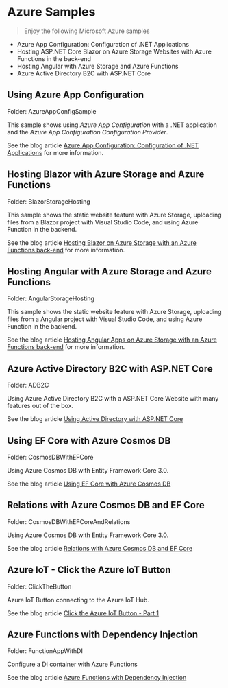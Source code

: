 # Azure Samples

> Enjoy the following Microsoft Azure samples

* Azure App Configuration: Configuration of .NET Applications
* Hosting ASP.NET Core Blazor on Azure Storage Websites with Azure Functions in the back-end
* Hosting Angular with Azure Storage and Azure Functions
* Azure Active Directory B2C with ASP.NET Core

## Using Azure App Configuration

Folder: AzureAppConfigSample

This sample shows using *Azure App Configuration* with a .NET application and the *Azure App Configuration Configuration Provider*.

See the blog article [Azure App Configuration: Configuration of .NET Applications](https://csharp.christiannagel.com) for more information.

## Hosting Blazor with Azure Storage and Azure Functions

Folder: BlazorStorageHosting

This sample shows the static website feature with Azure Storage, uploading files from a Blazor project with Visual Studio Code, and using Azure Function in the backend.

See the blog article [Hosting Blazor on Azure Storage with an Azure Functions back-end](https://csharp.christiannagel.com/2018/07/10/azurestoragestaticwebsite/) for more information.

## Hosting Angular with Azure Storage and Azure Functions

Folder: AngularStorageHosting

This sample shows the static website feature with Azure Storage, uploading files from a Angular project with Visual Studio Code, and using Azure Function in the backend.

See the blog article [Hosting Angular Apps on Azure Storage with an Azure Functions back-end](https://csharp.christiannagel.com/2018/08/08/angularwithazurestorage/) for more information.

## Azure Active Directory B2C with ASP.NET Core

Folder: ADB2C

Using Azure Active Directory B2C with a ASP.NET Core Website with many features out of the box.

See the blog article [Using Active Directory with ASP.NET Core](https://csharp.christiannagel.com/2018/08/01/azureadb2c/)

## Using EF Core with Azure Cosmos DB

Folder: CosmosDBWithEFCore

Using Azure Cosmos DB with Entity Framework Core 3.0.

See the blog article [Using EF Core with Azure Cosmos DB](https://csharp.christiannagel.com/2018/09/05/efcorecosmos/)

## Relations with Azure Cosmos DB and EF Core

Folder: CosmosDBWithEFCoreAndRelations

Using Azure Cosmos DB with Entity Framework Core 3.0.

See the blog article [Relations with Azure Cosmos DB and EF Core](https://csharp.christiannagel.com/2019/04/24/cosmosdbwithefcore/)

## Azure IoT - Click the Azure IoT Button

Folder: ClickTheButton

Azure IoT Button connecting to the Azure IoT Hub.

See the blog article [Click the Azure IoT Button - Part 1](https://csharp.christiannagel.com/2019/07/30/iotbuttonpart1/)

## Azure Functions with Dependency Injection

Folder: FunctionAppWithDI

Configure a DI container with Azure Functions

See the blog article [Azure Functions with Dependency Injection](https://csharp.christiannagel.com/2019/08/06/azurefunctionsdi/)
